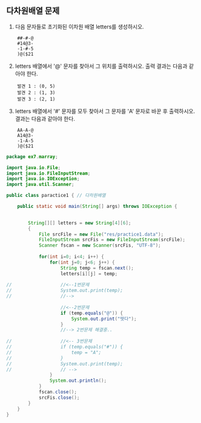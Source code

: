 
## 다차원배열 문제  
1. 다음 문자들로 초기화된 이차원 배열 letters를 생성하시오.  
```
    ##-#-@
    #14@3-
    -1-#-5  
    )@($21
 ```
            
2. letters 배열에서 '@' 문자를 찾아서 그 위치를 출력하시오. 
출력 결과는 다음과 같아야 한다.
```
    발견 1 : (0, 5)
    발견 2 : (1, 3)
    발견 3 : (2, 1)
```
    
3. letters 배열에서 '#' 문자를 모두 찾아서 그 문자를 'A' 문자로 바꾼 후 출력하시오.
결과는 다음과 같아야 한다.
```
    AA-A-@
    A14@3-
    -1-A-5
    )@($21
```
```java
package ex7.marray;

import java.io.File;
import java.io.FileInputStream;
import java.io.IOException;
import java.util.Scanner;

public class paractice1 { // 다차원배열

	public static void main(String[] args) throws IOException {

		
		String[][] letters = new String[4][6];
		{
			File srcFile = new File("res/practice1.data");
			FileInputStream srcFis = new FileInputStream(srcFile);
			Scanner fscan = new Scanner(srcFis, "UTF-8");
			
			for(int i=0; i<4; i++) {
				for(int j=0; j<6; j++) {
					String temp = fscan.next();
					letters[i][j] = temp;
					
//					//<--1번문제
//					System.out.print(temp);
//					//-->
					
					//<--2번문제
					if (temp.equals("@")) {
						System.out.print("떳다");
					}
					//--> 2번문제 해결중..
					
//					//<-- 3번문제
//					if (temp.equals("#")) {
//						temp = "A";
//					}
//					System.out.print(temp);
//					// -->
				}
				System.out.println();
			}	
			fscan.close();
			srcFis.close();			
		}
	}
}

```
